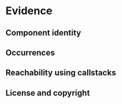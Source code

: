 # Evidence

## Component identity

## Occurrences

## Reachability using callstacks

## License and copyright

<div style="page-break-after: always; visibility: hidden">
\newpage
</div>